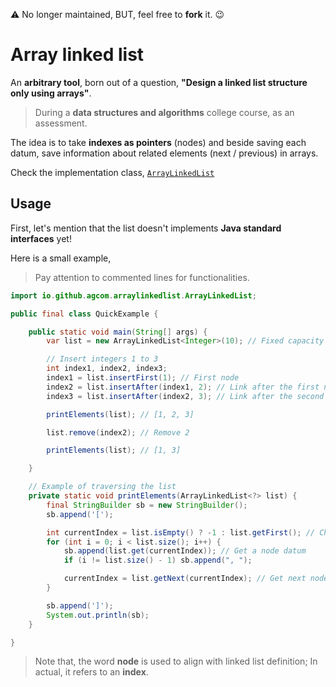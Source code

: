 :warning: No longer maintained, BUT, feel free to **fork** it. :wink:

# Array linked list

An **arbitrary tool**, born out of a question, **"Design a linked list structure only using arrays"**.

> During a **data structures and algorithms** college course, as an assessment.

The idea is to take **indexes as pointers** (nodes) and beside saving each datum, save information about related elements (next / previous) in arrays.

Check the implementation class, [`ArrayLinkedList`](src/main/java/io/github/agcom/arraylinkedlist/ArrayLinkedList.java)


## Usage

First, let's mention that the list doesn't implements **Java standard interfaces** yet!

Here is a small example,

> Pay attention to commented lines for functionalities.

```java
import io.github.agcom.arraylinkedlist.ArrayLinkedList;

public final class QuickExample {

    public static void main(String[] args) {
        var list = new ArrayLinkedList<Integer>(10); // Fixed capacity

        // Insert integers 1 to 3
        int index1, index2, index3;
        index1 = list.insertFirst(1); // First node
        index2 = list.insertAfter(index1, 2); // Link after the first node (1)
        index3 = list.insertAfter(index2, 3); // Link after the second node (2)

        printElements(list); // [1, 2, 3]

        list.remove(index2); // Remove 2

        printElements(list); // [1, 3]

    }

    // Example of traversing the list
    private static void printElements(ArrayLinkedList<?> list) {
        final StringBuilder sb = new StringBuilder();
        sb.append('[');

        int currentIndex = list.isEmpty() ? -1 : list.getFirst(); // Check for emptiness, get first node
        for (int i = 0; i < list.size(); i++) {
            sb.append(list.get(currentIndex)); // Get a node datum
            if (i != list.size() - 1) sb.append(", ");

            currentIndex = list.getNext(currentIndex); // Get next node
        }

        sb.append(']');
        System.out.println(sb);
    }

}
```

> Note that, the word **node** is used to align with linked list definition; In actual, it refers to an **index**.
